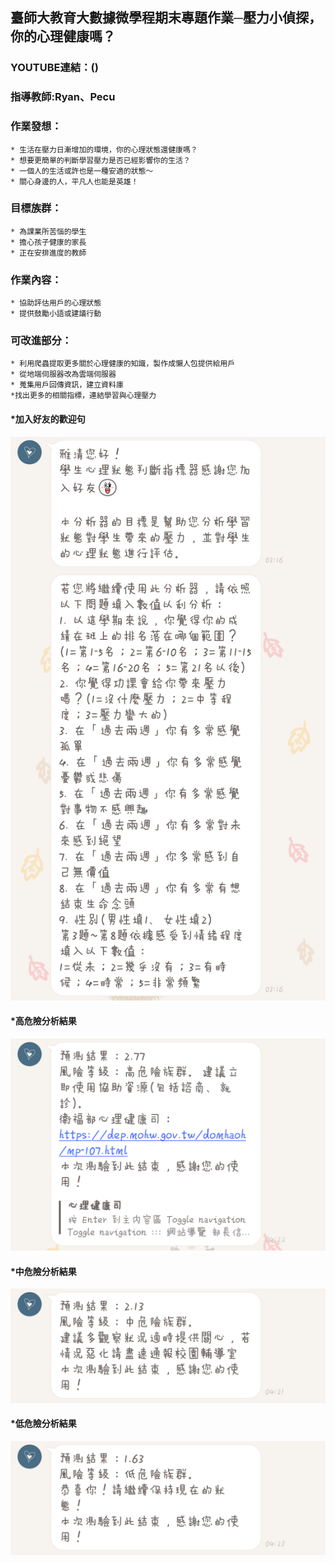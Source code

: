 ## 臺師大教育大數據微學程期末專題作業─壓力小偵探，你的心理健康嗎？
### YOUTUBE連結：()
### 指導教師:Ryan、Pecu
### 作業發想：
    * 生活在壓力日漸增加的環境，你的心理狀態還健康嗎？
    * 想要更簡單的判斷學習壓力是否已經影響你的生活？
    * 一個人的生活或許也是一種安適的狀態～
    * 關心身邊的人，平凡人也能是英雄！

### 目標族群：
    * 為課業所苦惱的學生
    * 擔心孩子健康的家長
    * 正在安排進度的教師

### 作業內容：
    * 協助評估用戶的心理狀態
    * 提供鼓勵小語或建議行動

### 可改進部分：
    * 利用爬蟲提取更多關於心理健康的知識，製作成懶人包提供給用戶
    * 從地端伺服器改為雲端伺服器
    * 蒐集用戶回傳資訊，建立資料庫
    *找出更多的相關指標，連結學習與心理壓力

#### *加入好友的歡迎句
![Alt text](https://raw.githubusercontent.com/Ya-Cing/LAT-Repo/main/2023%2006%2007%20final-project/greeting.jpg)
#### *高危險分析結果
![Alt text](https://raw.githubusercontent.com/Ya-Cing/LAT-Repo/main/2023%2006%2007%20final-project/high.jpg)
#### *中危險分析結果
![Alt text](https://raw.githubusercontent.com/Ya-Cing/LAT-Repo/main/2023%2006%2007%20final-project/middle.jpg)
#### *低危險分析結果
![Alt text](https://raw.githubusercontent.com/Ya-Cing/LAT-Repo/main/2023%2006%2007%20final-project/low.jpg)
